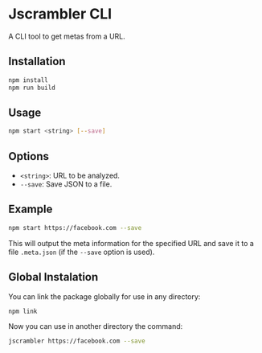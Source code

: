 # Jscrambler CLI

A CLI tool to get metas from a URL.

## Installation

```bash
npm install
npm run build
```

## Usage

```bash
npm start <string> [--save]
```

## Options

- `<string>`: URL to be analyzed.
- `--save`: Save JSON to a file.

## Example

```bash
npm start https://facebook.com --save
```

This will output the meta information for the specified URL and save it to a file `.meta.json` (if the `--save` option is used).

## Global Instalation

You can link the package globally for use in any directory:

```bash
npm link
```

Now you can use in another directory the command:

```bash
jscrambler https://facebook.com --save
```
